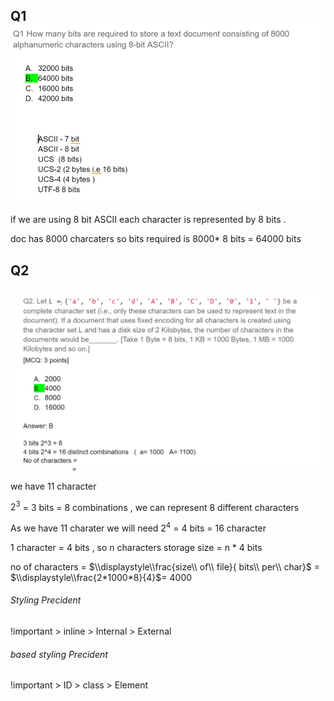 ## Q1![1718196651314](image/activity_session_/1718196651314.png)

if we are using 8 bit ASCII each character is represented by 8 bits .

doc has 8000 charcaters so  bits required is 8000\* 8 bits = 64000 bits

## Q2

![1718196973889](image/activity_session_/1718196973889.png)

we have 11 character

$2^3$ = 3 bits = 8 combinations , we can represent 8 different characters

As we have 11 charater we will need $2^4$ = 4 bits = 16 character

1 character = 4 bits , so n characters storage size = n * 4 bits

no of characters = $\\displaystyle\\frac{size\\ of\\ file}{ bits\\ per\\ char}$ = $\\displaystyle\\frac{2*1000*8}{4}$= 4000

###### Styling Precident

!important > inline > Internal > External

###### based styling Precident

!important > ID > class > Element
